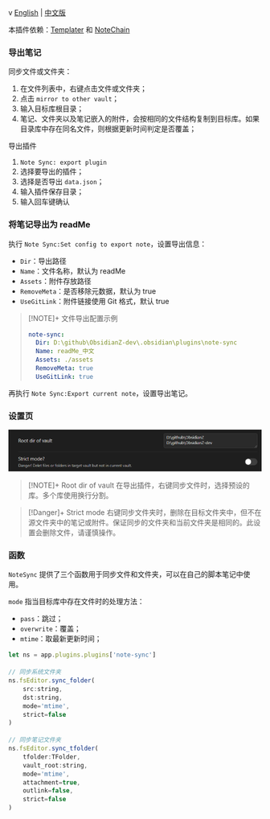 v
[English](./README.md) | [中文版](./readMe_中文.md)


本插件依赖：[Templater](https://github.com/SilentVoid13/Templater) 和 [NoteChain](https://github.com/zigholding/obsidian-notechain-plugin)

### 导出笔记

同步文件或文件夹：
1. 在文件列表中，右键点击文件或文件夹；
2. 点击 `mirror to other vault`；
3. 输入目标库根目录；
4. 笔记、文件夹以及笔记嵌入的附件，会按相同的文件结构复制到目标库。如果目录库中存在同名文件，则根据更新时间判定是否覆盖；

导出插件
1. `Note Sync: export plugin`
2. 选择要导出的插件；
4. 选择是否导出 `data.json`；
3. 输入插件保存目录；
5. 输入回车键确认

### 将笔记导出为 readMe

执行 `Note Sync:Set config to export note`，设置导出信息：
- `Dir`：导出路径
- `Name`：文件名称，默认为 readMe
- `Assets`：附件存放路径
- `RemoveMeta`：是否移除元数据，默认为 true
- `UseGitLink`：附件链接使用 Git 格式，默认 true

> [!NOTE]+ 文件导出配置示例
> ```yaml
> note-sync:
>   Dir: D:\github\ObsidianZ-dev\.obsidian\plugins\note-sync
>   Name: readMe_中文
>   Assets: ./assets
>   RemoveMeta: true
>   UseGitLink: true
> ```

再执行  `Note Sync:Export current note`，设置导出笔记。

### 设置页

![Pasted image 20241215125538.png](./assets/Pasted%20image%2020241215125538.png)

> [!NOTE]+ Root dir of vault
> 在导出插件，右键同步文件时，选择预设的库。多个库使用换行分割。

> [!Danger]+ Strict mode
> 右键同步文件夹时，删除在目标文件夹中，但不在源文件夹中的笔记或附件。保证同步的文件夹和当前文件夹是相同的。此设置会删除文件，请谨慎操作。

### 函数

`NoteSync` 提供了三个函数用于同步文件和文件夹，可以在自己的脚本笔记中使用。

`mode` 指当目标库中存在文件时的处理方法：
- `pass`：跳过；
- `overwrite`：覆盖；
- `mtime`：取最新更新时间；

```js
let ns = app.plugins.plugins['note-sync']

// 同步系统文件夹
ns.fsEditor.sync_folder(
	src:string,
	dst:string,
	mode='mtime',
	strict=false
)

// 同步笔记文件夹
ns.fsEditor.sync_tfolder(
	tfolder:TFolder,
	vault_root:string,
	mode='mtime',
	attachment=true,
	outlink=false,
	strict=false
)
```






